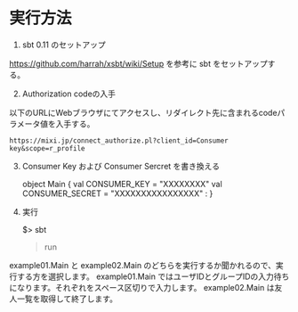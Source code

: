 # 実行方法

1. sbt 0.11 のセットアップ

https://github.com/harrah/xsbt/wiki/Setup を参考に sbt をセットアップする。

2. Authorization codeの入手

以下のURLにWebブラウザにてアクセスし、リダイレクト先に含まれるcodeパラメータ値を入手する。

    https://mixi.jp/connect_authorize.pl?client_id=Consumer key&scope=r_profile
    
3. Consumer Key および Consumer Sercret を書き換える

    object Main {
        val CONSUMER_KEY    = "XXXXXXXX"
        val CONSUMER_SECRET = "XXXXXXXXXXXXXXXX"
         :
    }

4. 実行

    $> sbt
    > run <Authorization code>

example01.Main と example02.Main のどちらを実行するか聞かれるので、実行する方を選択します。
example01.Main ではユーザIDとグループIDの入力待ちになります。それぞれをスペース区切りで入力します。
example02.Main は友人一覧を取得して終了します。


